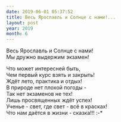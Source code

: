 ```yaml
---
date: 2019-06-01 05:37:52
title: Весь Ярославль и Солнце с нами!...
layout: post
year: 2019
month: 6
---
```

Весь Ярославль и Солнце с нами!<br/>
Мы дружно выдержим экзамен!<br/>
<!--more-->
Что может интересней быть,<br/>
Чем первый курс взять и закрыть!<br/>
Ждёт лето, практика и отдых!<br/>
В природе нет плохой погоды -<br/>
Так нет экзаменов не тех!<br/>
Лишь просвященных ждёт успех!<br/>
Ученье - свет, где свет - всё в красках!<br/>
Что нам даётся в жизни -  сказка!!! :-*<br/>